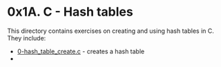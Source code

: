 # 0x1A. C - Hash tables
This directory contains exercises on creating and using hash tables in C. They include:
- [0-hash_table_create.c](0-hash_table_create.c) - creates a hash table
- 